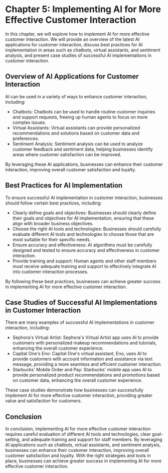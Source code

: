 Chapter 5: Implementing AI for More Effective Customer Interaction
==================================================================

In this chapter, we will explore how to implement AI for more effective customer interaction. We will provide an overview of the latest AI applications for customer interaction, discuss best practices for AI implementation in areas such as chatbots, virtual assistants, and sentiment analysis, and present case studies of successful AI implementations in customer interaction.

Overview of AI Applications for Customer Interaction
----------------------------------------------------

AI can be used in a variety of ways to enhance customer interaction, including:

* Chatbots: Chatbots can be used to handle routine customer inquiries and support requests, freeing up human agents to focus on more complex issues.
* Virtual Assistants: Virtual assistants can provide personalized recommendations and solutions based on customer data and preferences.
* Sentiment Analysis: Sentiment analysis can be used to analyze customer feedback and sentiment data, helping businesses identify areas where customer satisfaction can be improved.

By leveraging these AI applications, businesses can enhance their customer interaction, improving overall customer satisfaction and loyalty.

Best Practices for AI Implementation
------------------------------------

To ensure successful AI implementation in customer interaction, businesses should follow certain best practices, including:

* Clearly define goals and objectives: Businesses should clearly define their goals and objectives for AI implementation, ensuring that these align with broader business objectives.
* Choose the right AI tools and technologies: Businesses should carefully evaluate different AI tools and technologies to choose those that are most suitable for their specific needs.
* Ensure accuracy and effectiveness: AI algorithms must be carefully designed and tested to ensure accuracy and effectiveness in customer interaction.
* Provide training and support: Human agents and other staff members must receive adequate training and support to effectively integrate AI into customer interaction processes.

By following these best practices, businesses can achieve greater success in implementing AI for more effective customer interaction.

Case Studies of Successful AI Implementations in Customer Interaction
---------------------------------------------------------------------

There are many examples of successful AI implementations in customer interaction, including:

* Sephora's Virtual Artist: Sephora's Virtual Artist app uses AI to provide customers with personalized makeup recommendations and tutorials, enhancing the overall customer experience.
* Capital One's Eno: Capital One's virtual assistant, Eno, uses AI to provide customers with account information and assistance via text message, providing a more seamless and efficient customer interaction.
* Starbucks' Mobile Order and Pay: Starbucks' mobile app uses AI to provide personalized product recommendations and promotions based on customer data, enhancing the overall customer experience.

These case studies demonstrate how businesses can successfully implement AI for more effective customer interaction, providing greater value and satisfaction for customers.

Conclusion
----------

In conclusion, implementing AI for more effective customer interaction requires careful evaluation of different AI tools and technologies, clear goal-setting, and adequate training and support for staff members. By leveraging AI applications such as chatbots, virtual assistants, and sentiment analysis, businesses can enhance their customer interaction, improving overall customer satisfaction and loyalty. With the right strategies and tools in place, businesses can achieve greater success in implementing AI for more effective customer interaction.
